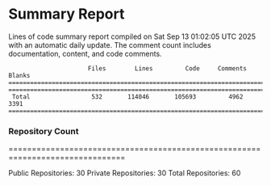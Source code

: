 # Summary Report
Lines of code summary report compiled on Sat Sep 13 01:02:05 UTC 2025 with an automatic daily update. The comment count includes documentation, content, and code comments.
```
                      Files        Lines         Code     Comments       Blanks
===============================================================================
===============================================================================
 Total                 532       114046       105693         4962         3391
===============================================================================
```

### Repository Count
===============================================================================

Public Repositories: 30
Private Repositories: 30
Total Repositories: 60

